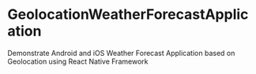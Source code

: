 # GeolocationWeatherForecastApplication
Demonstrate Android  and iOS Weather Forecast Application based on Geolocation using React Native Framework
